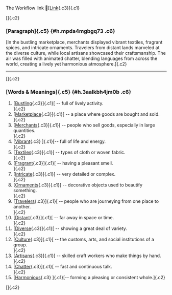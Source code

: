 The Workflow link
👏[[Link](https://www.google.com/url?q=http://www.google.com&sa=D&source=editors&ust=1761241796537919&usg=AOvVaw0l3sd8PcKnrBG6QWpDg1QH){.c3}]{.c1}

[]{.c2}

### [Paragraph]{.c5} {#h.mpda4mgbgq73 .c6}

[In the bustling marketplace, merchants displayed vibrant textiles,
fragrant spices, and intricate ornaments. Travelers from distant lands
marveled at the diverse culture, while local artisans showcased their
craftsmanship. The air was filled with animated chatter, blending
languages from across the world, creating a lively yet harmonious
atmosphere.]{.c2}

------------------------------------------------------------------------

[]{.c2}

### [Words & Meanings]{.c5} {#h.3aalkbh4jm0b .c6}

1.  [[Bustling](https://www.google.com/url?q=http://www.google.com&sa=D&source=editors&ust=1761241796538844&usg=AOvVaw2L3ZD3oZxA6DHK4xH74H9N){.c3}]{.c1}[ --
    full of lively activity.\
    ]{.c2}
2.  [[Marketplace](https://www.google.com/url?q=http://www.google.com&sa=D&source=editors&ust=1761241796539037&usg=AOvVaw3IByULdYBL464UNFPCy6GC){.c3}]{.c1}[ --
    a place where goods are bought and sold.\
    ]{.c2}
3.  [[Merchants](https://www.google.com/url?q=http://www.google.com&sa=D&source=editors&ust=1761241796539224&usg=AOvVaw2PawZzBXpIUOSKfXULPKDm){.c3}]{.c1}[ --
    people who sell goods, especially in large quantities.\
    ]{.c2}
4.  [[Vibrant](https://www.google.com/url?q=http://www.google.com&sa=D&source=editors&ust=1761241796539423&usg=AOvVaw0CBtPTt4tVxy2uuUqOOyMR){.c3}
    ]{.c1}[-- full of life and energy.\
    ]{.c2}
5.  [[Textiles](https://www.google.com/url?q=http://www.google.com&sa=D&source=editors&ust=1761241796539576&usg=AOvVaw3bqyCJQHiaBvbDjK5hNJnH){.c3}]{.c1}[ --
    types of cloth or woven fabric.\
    ]{.c2}
6.  [[Fragrant](https://www.google.com/url?q=http://www.google.com&sa=D&source=editors&ust=1761241796539688&usg=AOvVaw0U_uxRhk0u8uZZ1bnbJKC3){.c3}]{.c1}[ --
    having a pleasant smell.\
    ]{.c2}
7.  [[Intricate](https://www.google.com/url?q=http://www.google.com&sa=D&source=editors&ust=1761241796539801&usg=AOvVaw1IsCn0qdPjcLFapTa801vT){.c3}]{.c1}[ --
    very detailed or complex.\
    ]{.c2}
8.  [[Ornaments](https://www.google.com/url?q=http://www.google.com&sa=D&source=editors&ust=1761241796539963&usg=AOvVaw3jjsR9whubiF_4SGG2bUYp){.c3}]{.c1}[ --
    decorative objects used to beautify something.\
    ]{.c2}
9.  [[Travelers](https://www.google.com/url?q=http://www.google.com&sa=D&source=editors&ust=1761241796540076&usg=AOvVaw3aYjzJjNVmm7Vy1nrCava4){.c3}]{.c1}[ --
    people who are journeying from one place to another.\
    ]{.c2}
10. [[Distant](https://www.google.com/url?q=http://www.google.com&sa=D&source=editors&ust=1761241796540187&usg=AOvVaw2FUqXyW7h2YqAJR6ZCnIrp){.c3}]{.c1}[ --
    far away in space or time.\
    ]{.c2}
11. [[Diverse](https://www.google.com/url?q=http://www.google.com&sa=D&source=editors&ust=1761241796540312&usg=AOvVaw1FglWACH541IQtWKBNzBGv){.c3}]{.c1}[ --
    showing a great deal of variety.\
    ]{.c2}
12. [[Culture](https://www.google.com/url?q=http://www.google.com&sa=D&source=editors&ust=1761241796540412&usg=AOvVaw2W0_64Hwd32Lr8bJyQIyvJ){.c3}]{.c1}[ --
    the customs, arts, and social institutions of a group.\
    ]{.c2}
13. [[Artisans](https://www.google.com/url?q=http://www.google.com&sa=D&source=editors&ust=1761241796540541&usg=AOvVaw0NAikWzcE7YPTHv2r2CNdI){.c3}]{.c1}[ --
    skilled craft workers who make things by hand.\
    ]{.c2}
14. [[Chatter](https://www.google.com/url?q=http://www.google.com&sa=D&source=editors&ust=1761241796540647&usg=AOvVaw3lTRs3TPXt2gImpIbgZAtj){.c3}]{.c1}[ --
    fast and continuous talk.\
    ]{.c2}
15. [[Harmonious](https://www.google.com/url?q=http://www.google.com&sa=D&source=editors&ust=1761241796540741&usg=AOvVaw0YatAnn_Kgc_o429Filc0w){.c3}
    ]{.c1}[-- forming a pleasing or consistent whole.]{.c2}

[]{.c2}
